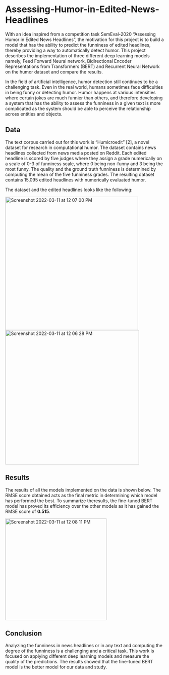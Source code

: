 # Assessing-Humor-in-Edited-News-Headlines
With an idea inspired from a competition task SemEval-2020 “Assessing Humor in Edited News Headlines”, the motivation for this project is to build a model that has the ability to predict the funniness of edited headlines, thereby providing a way to automatically detect humor. This project describes the implementation of three different deep learning models namely, Feed Forward Neural network, Bidirectional Encoder Representations from Transformers (BERT) and Recurrent Neural Network on the humor dataset and compare the results.


In the field of artificial intelligence, humor detection still continues to be a challenging task. Even in the real world, humans sometimes face difficulties in being funny or detecting humor. Humor happens at various intensities where certain jokes are much funnier than others, and therefore developing a system that has the ability to assess the funniness in a given text is more complicated as the system should be able to perceive the relationship across entities and objects. 

## Data 

The text corpus carried out for this work is “Humicroedit” [2], a novel dataset for research in computational humor. The dataset contains news headlines collected from news media posted on Reddit. Each edited headline is scored by five judges where they assign a grade numerically on a scale of 0-3 of funniness scale, where 0 being non-funny and 3 being the most funny. The quality and the ground truth funniness is determined by computing the mean of the five funniness grades. The
resulting dataset contains 15,095 edited headlines with numerically evaluated humor.


The dataset and the edited headlines looks like the following:

<img width="421" alt="Screenshot 2022-03-11 at 12 07 00 PM" src="https://user-images.githubusercontent.com/101395346/157855739-daf21e69-9dfd-4d69-a336-6aa14708ffed.png">

<img width="424" alt="Screenshot 2022-03-11 at 12 06 28 PM" src="https://user-images.githubusercontent.com/101395346/157855744-48afc2a6-008d-47d0-b08f-2086926a9553.png">

## Results 

The results of all the models implemented on the data is shown below. The RMSE score obtained acts as the final metric in determining which model has performed the best. To summarize theresults, the fine-tuned BERT model has proved its efficiency over the other models as it has gained the RMSE score of **0.515**.

<img width="321" alt="Screenshot 2022-03-11 at 12 08 11 PM" src="https://user-images.githubusercontent.com/101395346/157855943-7e2a1d22-9a97-43ae-80e1-39440276dd29.png">


## Conclusion 

Analyzing the funniness in news headlines or in any text and computing the degree of the funniness is a challenging and a critical task. This work is focused on applying different deep learning models and measure the quality of the predictions. The results showed that the fine-tuned BERT model is the better model for our data and study.
